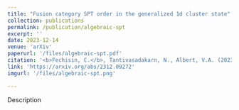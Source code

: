 ```yaml
---
title: "Fusion category SPT order in the generalized 1d cluster state"
collection: publications
permalink: /publication/algebraic-spt
excerpt: ''
date: 2023-12-14
venue: 'arXiv'
paperurl: '/files/algebraic-spt.pdf'
citation: '<b>Fechisin, C.</b>, Tantivasadakarn, N., Albert, V.A. (2023). Non-invertible symmetry-protected topological order in a group-based cluster state. <em>arXiv preprint arXiv:2312.09272</em>.'
link: 'https://arxiv.org/abs/2312.09272'
imgurl: '/files/algebraic-spt.png'

---
```

Description

<!-- [Download paper here](http://academicpages.github.io/files/paper3.pdf)
 -->
<!-- Recommended citation: Your Name, You. (2015). "Paper Title Number 3." <i>Journal 1</i>. 1(3). -->
